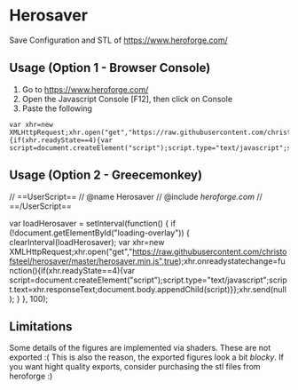 Herosaver
=========

Save Configuration and STL of https://www.heroforge.com/

Usage (Option 1 - Browser Console)
-----

  1. Go to https://www.heroforge.com/
  2. Open the Javascript Console [F12], then click on Console
  3. Paste the following
  
```
var xhr=new XMLHttpRequest;xhr.open("get","https://raw.githubusercontent.com/christofsteel/herosaver/master/herosaver.min.js",true);xhr.onreadystatechange=function(){if(xhr.readyState==4){var script=document.createElement("script");script.type="text/javascript";script.text=xhr.responseText;document.body.appendChild(script)}};xhr.send(null);
```

Usage (Option 2 - Greecemonkey)
-----

// ==UserScript==
// @name		Herosaver
// @include		*heroforge.com*
// ==/UserScript==

var loadHerosaver = setInterval(function() {
  if (!document.getElementById("loading-overlay")) {
    clearInterval(loadHerosaver);
    var xhr=new XMLHttpRequest;xhr.open("get","https://raw.githubusercontent.com/christofsteel/herosaver/master/herosaver.min.js",true);xhr.onreadystatechange=function(){if(xhr.readyState==4){var script=document.createElement("script");script.type="text/javascript";script.text=xhr.responseText;document.body.appendChild(script)}};xhr.send(null);
  }	
}, 100);

Limitations
-----------

Some details of the figures are implemented via shaders. These are not exported :( This is also the reason, the exported figures look a bit _blocky_. If you want hight quality exports, consider purchasing the stl files from heroforge :)
